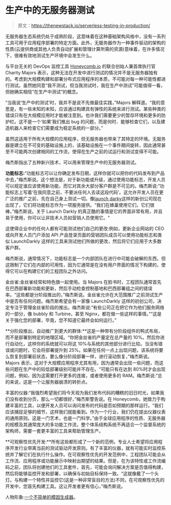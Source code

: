 # 生产中的无服务器测试

> 原文：<https://thenewstack.io/serverless-testing-in-production/>

无服务器生态系统仍处于成熟阶段，这意味着在这种基础架构风格中，没有一系列工具可用于应用程序部署的特定方面。此外，无服务器作为一种事件驱动的架构的性质(云提供商或其他人负责自动扩展和管理计算所需的资源)意味着，在许多情况下，很难有效地测试生产环境中会发生什么。

与平台无关的 DevOps 监控工具 [Honeycomb.io](https://honeycomb.io) 的联合创始人兼首席执行官 Charity Majors 表示，这种无法在开发中进行测试的情况并不是无服务器独有的。考虑到大规模构建和部署分布式应用程序的本质，不可能对每一种可能性都进行测试。虽然她同意“我不测试，但当我测试时，我在生产中测试”可能值得一看，但她确实相信“在生产中测试”的概念。

“当我说‘生产中的测试’时，我并不是说不先做最佳实践，”Majors 解释道。“我的意思是，有一些未知的未知，应该通过构建具有弹性的系统来进行测试。某些种类的错误只有在大规模应用时才能被注意到。也许我们需要更少的暂存环境和更多的防护栏。这不是一个‘如果’我们推出 bug 的问题，而是何时、能够检查它们，以及建造机器人来检查它们需要成为稳定系统的一部分。”

虽然这适用于所有大规模的应用程序，但无服务器也带来了其特定的环境。无服务器是建立在不可变的基础设施上的，该基础设施在一个事件期间旋转，因此通常甚至不可能两次创建相同的工作流，使得在生产之前的试运行和测试变得不可能。

梅杰斯指出了五种新兴技术，可以用来管理生产中的无服务器测试。

**功能标志:**“功能标志可以让你确定发布日期，这样你就可以把你的代码发布到产品中去，”梅杰斯说。这个想法是，对于新功能或升级，通过使用功能标志，开发人员可以规定谁应该使用新功能，而它对其余大部分客户群是不可见的。梅杰斯说:“功能标志上写着‘在我同意之前，不要派任何人去读这段代码’。这允许开发人员在更广泛的推广之前，先在自己身上测试一切。像[launch darky](https://launchdarkly.com/)这样的新创公司现在出现了，它们将功能标志作为一项服务提供。“我们在蜂巢使用它们，它们很棒，”梅杰斯说。关于 Launch Darkly 的真正酷的事情是它的界面非常有用，并且易于使用，你可以让非技术人员如营销人员使用它。"

这使得企业中的任何人都有可能测试他们自己的更改:例如，更新企业网站的 CEO 或向开发人员门户添加 API 产品登录页面的营销团队成员可以使用功能标志和类似 LaunchDarkly 这样的工具来测试他们所做的更改，然后将它们应用于大多数客户群。

梅杰斯说，通常情况下，功能标志是一个内部团队在进行中可能会破解的东西，但这限制了它们在内部的可用性，因为它通常是在没有用户界面的情况下构建的，使得它可以在构建它们的工程团队之外访问。

金丝雀:金丝雀经常和特色旗一起使用。当 Majors 在脸书时，工程团队通常首先在巴西部署新功能和更新，然后手动检查控制基地和巴西部署组之间的错误率。“这些都是分阶段推出的，”梅杰斯说。金丝雀允许在大范围推广之前测试生产中是否有任何问题。梅杰斯希望会有一家像 LaunchDarkly 这样的初创公司，决定专注于管理金丝雀阶段的推出。梅杰斯说:“有些公司正在把它作为他们服务网络的一部分，像 bubbly 和 Turbine，甚至 Nginx，都在做一些这样的事情。”“这是关于强化您的部署，毕竟，您不知道它最终会如何运行。”

**分阶段推出，自动推广到更大的群体:**这是一种带有分阶段组件的鸭式布局，而不是部署到特定的地理区域。“你把金丝雀的产量定在总产量的 10%。然后你进行自动化，这样你的系统就可以将这 10%与系统的其他部分进行比较。当没有错误或问题时，它会将部署提升到 25%。如果在任何一点上出现问题，该系统将要么恢复到部署前状态，要么像分阶段部署一样，进行滚动恢复，”梅杰斯说。Majors 表示，这对于大规模应用程序尤其有用，因为通常会出现一些问题，而这些问题在生产中的较低部署级别可能并不存在。“可能只有在达到 80%时才会出现问题，例如，因为这需要打开更多的连接，或者使用更多的 RAM。梅杰斯说:“总的来说，这是一个让服务器崩溃的转折点。

丰富的仪器:“我强烈希望我们将今天视为我们发布代码的糟糕的旧日时光，如果我们没有收到分页，那么一切都很好，”梅杰斯警告说。在 Honeycomb，她致力于构建丰富的工具，以便开发人员可以询问发布的代码是否如预期的那样运行。“我们应该捕捉足够的细节，这样我们就能看到。作为一个行业，我们仍在提出仪器仪表的通用原则。这是一门艺术，也是一门科学。”由于全球应用程序的性质、无服务器的规模及其通常庞大的多功能工作流，整个体系结构系统不再适合一个监督系统的架构师，需要一套更丰富的工具来帮助管理生产。

**可观察性优先开发:**所有这些都形成了一个新的范例，专业人士希望将应用程序开发行业带离当前的测试驱动开发原则。有了丰富的仪器，就有可能实时监控系统并了解它们在执行什么操作。在可观察性优先的开发范例中，工程团队可能会从工作流、应用程序或功能展示中映射出期望的结果。但是，在为该特性或工作流编码之前，团队将创建他们的工具套件，首先，可能会询问解决方案是否值得构建，然后将能够监控开发和部署，以确保与初始目标保持一致。“这就像戴了一个头灯。与构建一个特性并监控它(这是一种非常盲目的方法)不同，在可观察性优先的开发中，您首先构建工具。这让开发者更有信心，”梅杰斯说。

人物形象:[一个不简单的模因生成器](https://imgflip.com/memegenerator/One-Does-Not-Simply)。

<svg xmlns:xlink="http://www.w3.org/1999/xlink" viewBox="0 0 68 31" version="1.1"><title>Group</title> <desc>Created with Sketch.</desc></svg>